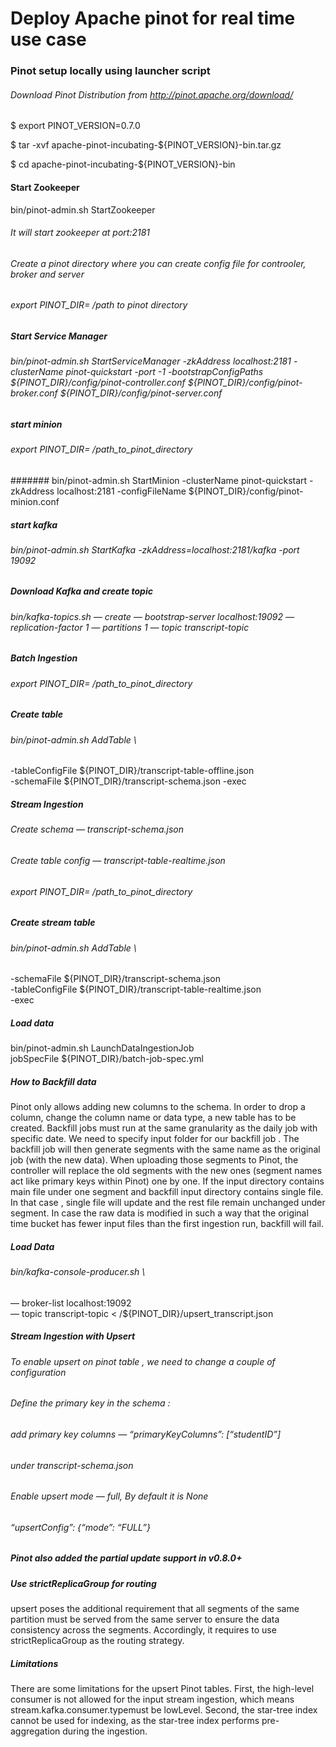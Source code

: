 # Deploy Apache pinot for real time use case
### Pinot setup locally using launcher script
###### Download Pinot Distribution from http://pinot.apache.org/download/
$ export PINOT_VERSION=0.7.0

$ tar -xvf apache-pinot-incubating-${PINOT_VERSION}-bin.tar.gz

$ cd apache-pinot-incubating-${PINOT_VERSION}-bin
#### Start Zookeeper
bin/pinot-admin.sh StartZookeeper
###### It will start zookeeper at port:2181
###### Create a pinot directory where you can create config file for controoler, broker and server
###### export PINOT_DIR= /path to pinot directory
##### Start Service Manager

###### bin/pinot-admin.sh StartServiceManager  -zkAddress localhost:2181 -clusterName pinot-quickstart -port -1   -bootstrapConfigPaths  ${PINOT_DIR}/config/pinot-controller.conf  ${PINOT_DIR}/config/pinot-broker.conf ${PINOT_DIR}/config/pinot-server.conf


##### start minion 

###### export PINOT_DIR= /path_to_pinot_directory

####### bin/pinot-admin.sh StartMinion -clusterName pinot-quickstart -zkAddress localhost:2181 -configFileName ${PINOT_DIR}/config/pinot-minion.conf


##### start kafka
###### bin/pinot-admin.sh StartKafka -zkAddress=localhost:2181/kafka -port 19092

##### Download Kafka and create topic
###### bin/kafka-topics.sh — create — bootstrap-server localhost:19092 — replication-factor 1 — partitions 1 — topic transcript-topic



##### Batch Ingestion
###### export PINOT_DIR= /path_to_pinot_directory
##### Create table
###### bin/pinot-admin.sh AddTable \
-tableConfigFile ${PINOT_DIR}/transcript-table-offline.json \
-schemaFile ${PINOT_DIR}/transcript-schema.json -exec



##### Stream Ingestion
###### Create schema — transcript-schema.json
###### Create table config — transcript-table-realtime.json
###### export PINOT_DIR= /path_to_pinot_directory
##### Create stream table
###### bin/pinot-admin.sh AddTable \
-schemaFile ${PINOT_DIR}/transcript-schema.json \
-tableConfigFile ${PINOT_DIR}/transcript-table-realtime.json \
-exec



##### Load data
bin/pinot-admin.sh LaunchDataIngestionJob \
jobSpecFile ${PINOT_DIR}/batch-job-spec.yml
##### How to Backfill data
Pinot only allows adding new columns to the schema. In order to drop a column, change the column name or data type, a new table has to be created.
Backfill jobs must run at the same granularity as the daily job with specific date. We need to specify input folder for our backfill job .
The backfill job will then generate segments with the same name as the original job (with the new data).
When uploading those segments to Pinot, the controller will replace the old segments with the new ones (segment names act like primary keys within Pinot) one by one.
If the input directory contains main file under one segment and backfill input directory contains single file. In that case , single file will update and the rest file remain unchanged under segment.
In case the raw data is modified in such a way that the original time bucket has fewer input files than the first ingestion run, backfill will fail.


##### Load Data
###### bin/kafka-console-producer.sh \
— broker-list localhost:19092 \
— topic transcript-topic < /${PINOT_DIR}/upsert_transcript.json
##### Stream Ingestion with Upsert
###### To enable upsert on pinot table , we need to change a couple of configuration
###### Define the primary key in the schema :
###### add primary key columns — “primaryKeyColumns”: [“studentID”]
###### under transcript-schema.json
###### Enable upsert mode — full, By default it is None
###### “upsertConfig”: {“mode”: “FULL”}
##### Pinot also added the partial update support in v0.8.0+
##### Use strictReplicaGroup for routing

upsert poses the additional requirement that all segments of the same partition must be served from the same server to ensure the data consistency across the segments. Accordingly, it requires to use strictReplicaGroup as the routing strategy.
##### Limitations
There are some limitations for the upsert Pinot tables.
First, the high-level consumer is not allowed for the input stream ingestion, which means stream.kafka.consumer.typemust be lowLevel.
Second, the star-tree index cannot be used for indexing, as the star-tree index performs pre-aggregation during the ingestion.
